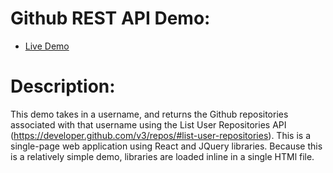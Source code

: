 # Github REST API Demo:

* [Live Demo](etgrieco.github.io/github-rest-api)

# Description:

This demo takes in a username, and returns the Github repositories associated with that username using the List User Repositories API (https://developer.github.com/v3/repos/#list-user-repositories). This is a single-page web application using React and JQuery libraries. Because this is a relatively simple demo, libraries are loaded inline in a single HTMl file.
